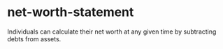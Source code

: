 # net-worth-statement
Individuals can calculate their net worth at any given time by subtracting debts from assets.
